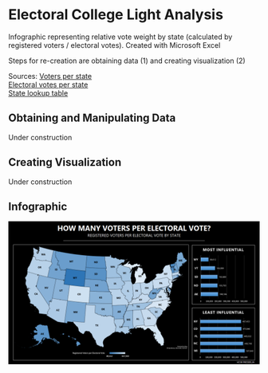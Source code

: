 # Electoral College Light Analysis

Infographic representing relative vote weight by state (calculated by registered voters / electoral votes). Created with Microsoft Excel

Steps for re-creation are obtaining data (1) and creating visualization (2)

Sources:
[Voters per state](https://worldpopulationreview.com/state-rankings/number-of-registered-voters-by-state)<br/>
[Electoral votes per state](https://state.1keydata.com/state-electoral-votes.php)<br/>
[State lookup table](https://www.extendoffice.com/documents/excel/3332-excel-convert-state-name-to-abbreviation.html)<br/>

## Obtaining and Manipulating Data

Under construction

## Creating Visualization

Under construction

## Infographic

![Infographic](https://raw.githubusercontent.com/Pressed-In/Electoral_College/main/electoral_weight_viz.png)
